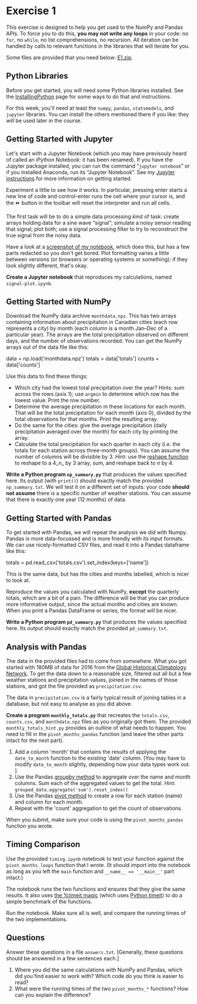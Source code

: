 Exercise 1
==========

This exercise is designed to help you get used to the NumPy and Pandas APIs. To force you to do this, **you may not write any loops** in your code: no `for`, no `while`, no list comprehensions, no recursion. All iteration can be handled by calls to relevant functions in the libraries that will iterate for you.

Some files are provided that you need below: [E1.zip](E1.zip).

Python Libraries
----------------

Before you get started, you will need some Python libraries installed. See the [InstallingPython](InstallingPython) page for some ways to do that and instructions.

For this week, you'll need at least the `numpy`, `pandas`, `statsmodels`, and `jupyter` libraries. You can install the others mentioned there if you like: they will be used later in the course.

Getting Started with Jupyter
----------------------------

Let's start with a Jupyter Notebook (which you may have previsouly heard of called an iPython Notebook: it has been renamed). If you have the Jupyter package installed, you can run the command “`jupyter notebook`” or if you installed Anaconda, run its “Jupyter Notebook”. See my [Jupyter instructions](Jupyter) for more information on getting started.

Experiment a little to see how it works. In particular, pressing enter starts a new line of code and control-enter runs the cell where your cursor is, and the ⏩ button in the toolbar will reset the interpreter and run all cells.

The first task will be to do a simple data processing kind of task: create arrays holding data for a sine wave “signal”; simulate a noisy sensor reading that signal; plot both; use a signal processing filter to try to reconstruct the true signal from the noisy data.

Have a look at a [screenshot of my notebook](E1-jupyter/view), which does this, but has a few parts redacted so you don't get bored. Plot formatting varies a little between versions (or browsers or operating systems or something): if they look slightly different, that's okay.

**Create a Jupyter notebook** that reproduces my calculations, named `signal-plot.ipynb`.

Getting Started with NumPy
--------------------------

Download the NumPy data archive `monthdata.npz`. This has two arrays containing information about precipitation in Canadian cities (each row represents a city) by month (each column is a month Jan–Dec of a particular year). The arrays are the total precipitation observed on different days, and the number of observations recorded. You can get the NumPy arrays out of the data file like this:

data = np.load('monthdata.npz')
totals = data\['totals'\]
counts = data\['counts'\]

Use this data to find these things:

*   Which city had the lowest total precipitation over the year? Hints: sum across the rows (axis 1); use `argmin` to determine which row has the lowest value. Print the row number.
*   Determine the average precipitation in these locations for each month. That will be the total precipitation for each month (axis 0), divided by the total observations for that months. Print the resulting array.
*   Do the same for the cities: give the average precipitation (daily precipitation averaged over the month) for each city by printing the array.
*   Calculate the total precipitation for each quarter in each city (i.e. the totals for each station across three-month groups). You can assume the number of columns will be divisible by 3. Hint: use the [reshape function](https://docs.scipy.org/doc/numpy/reference/generated/numpy.reshape.html) to reshape to a 4_n_ by 3 array, sum, and reshape back to _n_ by 4.

**Write a Python program `np_summary.py`** that produces the values specified here. Its output (with `print()`) should exactly match the provided `np_summary.txt`. We will test it on a different set of inputs: your code **should not assume** there is a specific number of weather stations. You can assume that there is exactly one year (12 months) of data.

Getting Started with Pandas
---------------------------

To get started with Pandas, we will repeat the analysis we did with Numpy. Pandas is more data-focussed and is more friendly with its input formats. We can use nicely-formatted CSV files, and read it into a Pandas dataframe like this:

totals = pd.read\_csv('totals.csv').set\_index(keys=\['name'\])

This is the same data, but has the cities and months labelled, which is nicer to look at.

Reproduce the values you calculated with NumPy, **except** the quarterly totals, which are a bit of a pain. The difference will be that you can produce more informative output, since the actual months and cities are known. When you print a Pandas DataFrame or series, the format will be nicer.

**Write a Python program `pd_summary.py`** that produces the values specified here. Its output should exactly match the provided `pd_summary.txt`.

Analysis with Pandas
--------------------

The data in the provided files had to come from _somewhere_. What you got started with 180MB of data for 2016 from the [Global Historical Climatology Network](https://www.ncdc.noaa.gov/data-access/land-based-station-data/land-based-datasets/global-historical-climatology-network-ghcn). To get the data down to a reasonable size, filtered out all but a few weather stations and precipitation values, joined in the names of those stations, and got the file provided as `precipitation.csv`.

The data in `precipitation.csv` is a fairly typical result of joining tables in a database, but not easy to analyse as you did above.

**Create a program `monthly_totals.py`** that recreates the `totals.csv`, `counts.csv`, and `monthdata.npz` files as you originally got them. The provided `monthly_totals_hint.py` provides an outline of what needs to happen. You need to fill in the `pivot_months_pandas` function (and leave the other parts intact for the next part).

1.  Add a column 'month' that contains the results of applying the `date_to_month` function to the existing 'date' column. \[You may have to modify `date_to_month` slightly, depending how your data types work out. \]
2.  Use the Pandas [groupby method](http://pandas.pydata.org/pandas-docs/stable/generated/pandas.DataFrame.groupby.html) to aggregate over the name and month columns. Sum each of the aggregated values to get the total. Hint: `grouped_data.aggregate('sum').reset_index()`
3.  Use the Pandas [pivot method](http://pandas.pydata.org/pandas-docs/stable/generated/pandas.DataFrame.pivot.html) to create a row for each station (name) and column for each month.
4.  Repeat with the 'count' aggregation to get the count of observations.

When you submit, make sure your code is using the `pivot_months_pandas` function you wrote.

Timing Comparison
-----------------

Use the provided `timing.ipynb` notebook to test your function against the `pivot_months_loops` function that I wrote. (It should import into the notebook as long as you left the `main` function and `__name__ == '__main__'` part intact.)

The notebook runs the two functions and ensures that they give the same results. It also uses [the %timeit magic](https://ipython.org/ipython-doc/3/interactive/magics.html#magic-timeit) (which uses [Python timeit](https://docs.python.org/3/library/timeit.html)) to do a simple benchmark of the functions.

Run the notebook. Make sure all is well, and compare the running times of the two implementations.

Questions
---------

Answer these questions in a file `answers.txt`. \[Generally, these questions should be answered in a few sentences each.\]

1.  Where you did the same calculations with NumPy and Pandas, which did you find easier to work with? Which code do you think is easier to read?
2.  What were the running times of the two `pivot_months_*` functions? How can you explain the difference?
